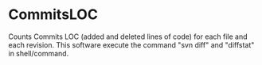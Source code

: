 CommitsLOC
==========

Counts Commits LOC (added and deleted lines of code) for each file and each revision.
This software execute the command "svn diff" and "diffstat" in shell/command.
